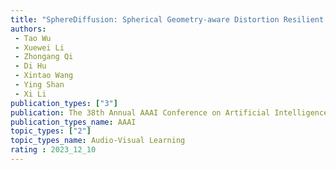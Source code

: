 ```yaml
---  
title: "SphereDiffusion: Spherical Geometry-aware Distortion Resilient Diffusion Model"  
authors:  
 - Tao Wu
 - Xuewei Li
 - Zhongang Qi
 - Di Hu
 - Xintao Wang
 - Ying Shan
 - Xi Li
publication_types: ["3"]  
publication: The 38th Annual AAAI Conference on Artificial Intelligence(AAAI 2024)
publication_types_name: AAAI
topic_types: ["2"]
topic_types_name: Audio-Visual Learning
rating : 2023_12_10
---  
```

